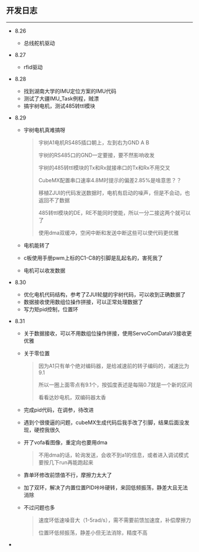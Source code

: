 ## 开发日志

--------------------

+ 8.26

  + 总线舵机驱动

+ 8.27

  + rfid驱动

+ 8.28

  + 找到湖南大学的IMU定位方案的IMU代码
  + 测试了大疆IMU_Task例程，贼漂
  + 搞宇树电机，测试485转ttl模块

+ 8.29

  + 宇树电机真难搞呀

    > 宇树A1电机RS485插口朝上，左到右为GND A B
    >
    > 宇树的RS485口的GND一定要接，要不然影响收发
    >
    > 宇树的485转ttl模块的Tx和Rx就接串口的Tx和Rx不用交叉
    >
    > CubeMX配置串口速率4.8M时提示的偏差2.85%是啥意思？？
    >
    > 移植ZJUI的代码发送数据时，电机有启动的噪声，但是不会动，也返回不了数据
    >
    > 485转ttl模块的DE，RE不能同时使能，所以一分二接这两个就可以了
    >
    > 使用dma双缓冲，空闲中断和发送中断这些可以使代码更优雅

  + 电机能转了

  + c板使用手册pwm上标的C1-C8的引脚是乱起名的，害死我了

  + 电机可以收发数据

+ 8.30

  + 优化电机代码结构，参考了ZJUI轮腿的宇树代码，可以收到正确数据了
  + 数据接收使用数组位操作拼接，可以正常处理数据了
  + 写力矩pid控制，位置环
  
+ 8.31

  + 关于数据接收，可以不用数组位操作拼接，使用ServoComDataV3接收更优雅

  + 关于零位置

    > 因为A1只有单个绝对编码器，是给减速前的转子编码的，减速比为9.1
    >
    > 所以一圈上面零点有9.1个，按弧度表述是每隔0.7就是一个新的区间
    >
    > 看看达妙电机，双编码器太香

  + 完成pid代码，在调参，待改进
  
  + 遇到个很傻逼的问题，cubeMX生成代码后我手改了引脚，结果后面没发现，硬控我很久
  
  + 开了vofa看图像，重定向也要用dma
  
    > 不用dma的话，轮询发送，会收不到a1的信息，或者进入调试模式要按几下run再能跑起来
  
  + 靠单环修改前馈值不行，摩擦力太大了
  
  + 加了双环，解决了内置位置PID咔咔硬转，来回低频振荡，静差大且无法消除
  
  + 不过问题也多
  
    > 速度环低速噪音大（1-5rad/s），需不需要前馈加速度，补偿摩擦力
    >
    > 位置环低频振荡，静差小但无法消除，精度不高
  
+ 